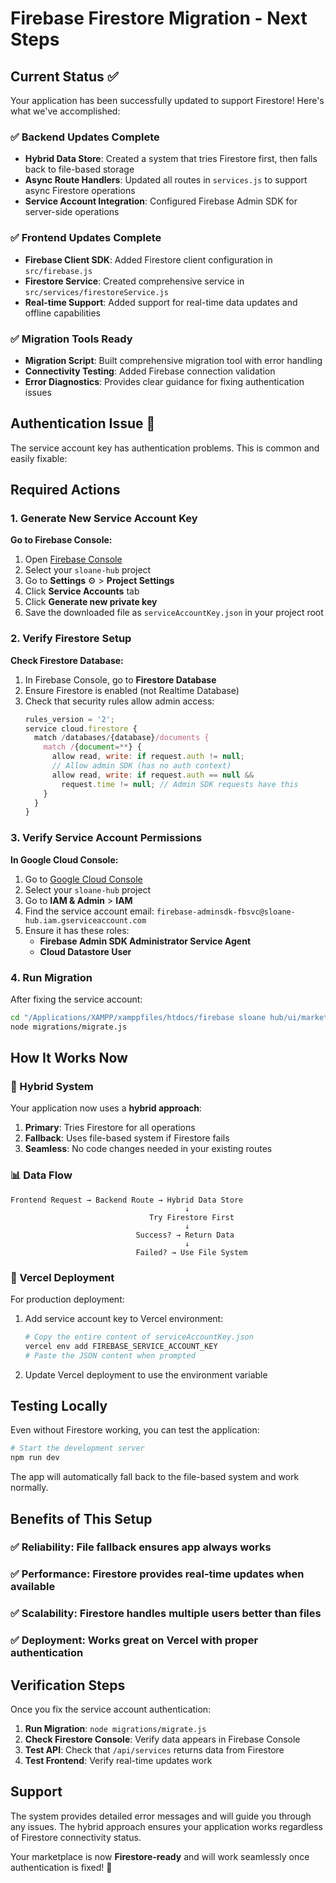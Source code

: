 # Firebase Firestore Migration - Next Steps

## Current Status ✅

Your application has been successfully updated to support Firestore! Here's what we've accomplished:

### ✅ Backend Updates Complete
- **Hybrid Data Store**: Created a system that tries Firestore first, then falls back to file-based storage
- **Async Route Handlers**: Updated all routes in `services.js` to support async Firestore operations
- **Service Account Integration**: Configured Firebase Admin SDK for server-side operations

### ✅ Frontend Updates Complete  
- **Firebase Client SDK**: Added Firestore client configuration in `src/firebase.js`
- **Firestore Service**: Created comprehensive service in `src/services/firestoreService.js`
- **Real-time Support**: Added support for real-time data updates and offline capabilities

### ✅ Migration Tools Ready
- **Migration Script**: Built comprehensive migration tool with error handling
- **Connectivity Testing**: Added Firebase connection validation
- **Error Diagnostics**: Provides clear guidance for fixing authentication issues

## Authentication Issue 🔑

The service account key has authentication problems. This is common and easily fixable:

## Required Actions

### 1. Generate New Service Account Key

**Go to Firebase Console:**
1. Open [Firebase Console](https://console.firebase.google.com/)
2. Select your `sloane-hub` project
3. Go to **Settings** ⚙️ > **Project Settings**
4. Click **Service Accounts** tab
5. Click **Generate new private key**
6. Save the downloaded file as `serviceAccountKey.json` in your project root

### 2. Verify Firestore Setup

**Check Firestore Database:**
1. In Firebase Console, go to **Firestore Database**
2. Ensure Firestore is enabled (not Realtime Database)
3. Check that security rules allow admin access:
   ```javascript
   rules_version = '2';
   service cloud.firestore {
     match /databases/{database}/documents {
       match /{document=**} {
         allow read, write: if request.auth != null;
         // Allow admin SDK (has no auth context)
         allow read, write: if request.auth == null && 
           request.time != null; // Admin SDK requests have this
       }
     }
   }
   ```

### 3. Verify Service Account Permissions

**In Google Cloud Console:**
1. Go to [Google Cloud Console](https://console.cloud.google.com/)
2. Select your `sloane-hub` project
3. Go to **IAM & Admin** > **IAM**
4. Find the service account email: `firebase-adminsdk-fbsvc@sloane-hub.iam.gserviceaccount.com`
5. Ensure it has these roles:
   - **Firebase Admin SDK Administrator Service Agent**
   - **Cloud Datastore User**

### 4. Run Migration

After fixing the service account:

```bash
cd "/Applications/XAMPP/xamppfiles/htdocs/firebase sloane hub/ui/marketplace-ui-react/api"
node migrations/migrate.js
```

## How It Works Now

### 🔄 Hybrid System
Your application now uses a **hybrid approach**:

1. **Primary**: Tries Firestore for all operations
2. **Fallback**: Uses file-based system if Firestore fails
3. **Seamless**: No code changes needed in your existing routes

### 📊 Data Flow
```
Frontend Request → Backend Route → Hybrid Data Store
                                       ↓
                               Try Firestore First
                                       ↓
                            Success? → Return Data
                                       ↓
                            Failed? → Use File System
```

### 🚀 Vercel Deployment
For production deployment:

1. Add service account key to Vercel environment:
   ```bash
   # Copy the entire content of serviceAccountKey.json
   vercel env add FIREBASE_SERVICE_ACCOUNT_KEY
   # Paste the JSON content when prompted
   ```

2. Update Vercel deployment to use the environment variable

## Testing Locally

Even without Firestore working, you can test the application:

```bash
# Start the development server
npm run dev
```

The app will automatically fall back to the file-based system and work normally.

## Benefits of This Setup

### ✅ **Reliability**: File fallback ensures app always works
### ✅ **Performance**: Firestore provides real-time updates when available  
### ✅ **Scalability**: Firestore handles multiple users better than files
### ✅ **Deployment**: Works great on Vercel with proper authentication

## Verification Steps

Once you fix the service account authentication:

1. **Run Migration**: `node migrations/migrate.js`
2. **Check Firestore Console**: Verify data appears in Firebase Console
3. **Test API**: Check that `/api/services` returns data from Firestore
4. **Test Frontend**: Verify real-time updates work

## Support

The system provides detailed error messages and will guide you through any issues. The hybrid approach ensures your application works regardless of Firestore connectivity status.

Your marketplace is now **Firestore-ready** and will work seamlessly once authentication is fixed! 🎉